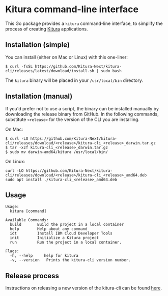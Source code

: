 # Kitura command-line interface

This Go package provides a `kitura` command-line interface, to simplify the process of creating [Kitura](https://github.com/Kitura-Next/Kitura) applications.
<!--- NOTE: need to fix Homebrew installation!
## Installation on macOS (via Homebrew)

Kitura's CLI may be installed using [Homebrew](https://brew.sh):
```
$ brew tap ibm-swift/kitura
$ brew install kitura
```
--->

## Installation (simple)

You can install (either on Mac or Linux) with this one-liner:
```
$ curl -fsSL https://github.com/Kitura-Next/kitura-cli/releases/latest/download/install.sh | sudo bash
```
The `kitura` binary will be placed in your `/usr/local/bin` directory.

## Installation (manual)

If you'd prefer not to use a script, the binary can be installed manually by downloading the release binary from GitHub. In the following commands, substitute `<release>` for the version of the CLI you are installing.

On Mac:
```
$ curl -LO https://github.com/Kitura-Next/kitura-cli/releases/download/<release>/kitura-cli_<release>_darwin.tar.gz
$ tar -xzf kitura-cli_<release>_darwin.tar.gz
$ sudo mv darwin-amd64/kitura /usr/local/bin/
```

On Linux:
```
curl -LO https://github.com/Kitura-Next/kitura-cli/releases/download/<release>/kitura-cli_<release>_amd64.deb
sudo apt install ./kitura-cli_<release>_amd64.deb
```

## Usage

```
Usage:
  kitura [command]

Available Commands:
  build       Build the project in a local container
  help        Help about any command
  idt         Install IBM Cloud Developer Tools
  init        Initialize a Kitura project
  run         Run the project in a local container.

Flags:
  -h, --help     help for kitura
  -v, --version   Prints the kitura-cli version number.
```

## Release process
Instructions on releasing a new version of the kitura-cli can be found [here](Release-Process.md).
